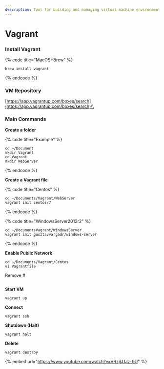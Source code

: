 ```yaml
---
description: Tool for building and managing virtual machine environments
---
```


# Vagrant

### Install Vagrant

{% code title="MacOS+Brew" %}
```
brew install vagrant
```
{% endcode %}

### VM Repository

[https://app.vagrantup.com/boxes/search](https://app.vagrantup.com/boxes/search)\\



### Main Commands

**Create a folder**

{% code title="Example" %}
```
cd ~/Document
mkdir Vagrant
cd Vagrant
mkdir WebServer
```
{% endcode %}

**Create a Vagrant file**

{% code title="Centos" %}
```
cd ~/Documents/Vagrant/WebServer
vagrant init centos/7 
```
{% endcode %}

{% code title="WindowsServer2012r2" %}
```
cd ~/DocumentsVagrant/WindowsServer
vagrant init gusztavvargadr/windows-server
```
{% endcode %}

**Enable Public Network**&#x20;

```
cd ~/Documents/Vagrant/Centos
vi Vagrantfile
```

Remove #&#x20;

****<img src="../../.gitbook/assets/Screen Shot 2022-05-10 at 6.15.53 pm.png" alt="" data-size="original">****

**Start VM**

```
vagrant up
```

**Connect**

```
vagrant ssh
```

**Shutdown (Halt)**

```
vagrant halt
```

**Delete**

```
vagrant destroy
```



{% embed url="https://www.youtube.com/watch?v=VRzjkUJz-9U" %}
